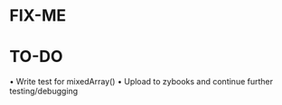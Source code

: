 # FIX-ME

# TO-DO
• Write test for mixedArray()
• Upload to zybooks and continue further testing/debugging

